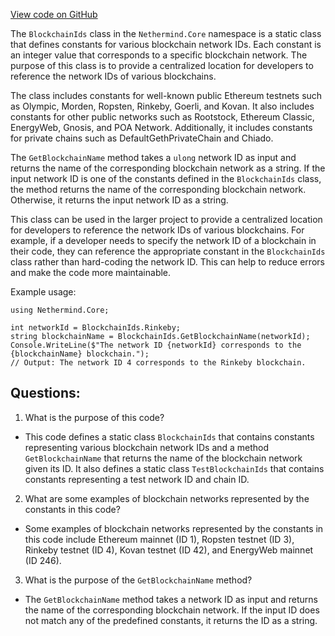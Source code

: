 [View code on GitHub](https://github.com/nethermindeth/nethermind/Nethermind.Core/BlockchainIds.cs)

The `BlockchainIds` class in the `Nethermind.Core` namespace is a static class that defines constants for various blockchain network IDs. Each constant is an integer value that corresponds to a specific blockchain network. The purpose of this class is to provide a centralized location for developers to reference the network IDs of various blockchains. 

The class includes constants for well-known public Ethereum testnets such as Olympic, Morden, Ropsten, Rinkeby, Goerli, and Kovan. It also includes constants for other public networks such as Rootstock, Ethereum Classic, EnergyWeb, Gnosis, and POA Network. Additionally, it includes constants for private chains such as DefaultGethPrivateChain and Chiado. 

The `GetBlockchainName` method takes a `ulong` network ID as input and returns the name of the corresponding blockchain network as a string. If the input network ID is one of the constants defined in the `BlockchainIds` class, the method returns the name of the corresponding blockchain network. Otherwise, it returns the input network ID as a string. 

This class can be used in the larger project to provide a centralized location for developers to reference the network IDs of various blockchains. For example, if a developer needs to specify the network ID of a blockchain in their code, they can reference the appropriate constant in the `BlockchainIds` class rather than hard-coding the network ID. This can help to reduce errors and make the code more maintainable. 

Example usage:

```
using Nethermind.Core;

int networkId = BlockchainIds.Rinkeby;
string blockchainName = BlockchainIds.GetBlockchainName(networkId);
Console.WriteLine($"The network ID {networkId} corresponds to the {blockchainName} blockchain.");
// Output: The network ID 4 corresponds to the Rinkeby blockchain.
```
## Questions: 
 1. What is the purpose of this code?
- This code defines a static class `BlockchainIds` that contains constants representing various blockchain network IDs and a method `GetBlockchainName` that returns the name of the blockchain network given its ID. It also defines a static class `TestBlockchainIds` that contains constants representing a test network ID and chain ID.

2. What are some examples of blockchain networks represented by the constants in this code?
- Some examples of blockchain networks represented by the constants in this code include Ethereum mainnet (ID 1), Ropsten testnet (ID 3), Rinkeby testnet (ID 4), Kovan testnet (ID 42), and EnergyWeb mainnet (ID 246).

3. What is the purpose of the `GetBlockchainName` method?
- The `GetBlockchainName` method takes a network ID as input and returns the name of the corresponding blockchain network. If the input ID does not match any of the predefined constants, it returns the ID as a string.